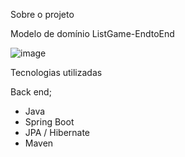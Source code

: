 
Sobre o projeto


Modelo de domínio ListGame-EndtoEnd

![image](https://github.com/geisonbruno1/ListGame-EndToEnd/assets/110945121/6f1d289a-8bc8-41a1-b883-3c2ea208a85a)

Tecnologias utilizadas

 Back end;
- Java
- Spring Boot
- JPA / Hibernate
- Maven
